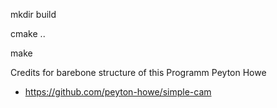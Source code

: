 mkdir build

cmake ..

make

Credits for barebone structure of this Programm
Peyton Howe
 * https://github.com/peyton-howe/simple-cam
